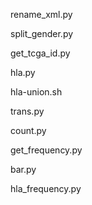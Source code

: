 rename_xml.py

split_gender.py

get_tcga_id.py

hla.py

hla-union.sh

trans.py

count.py

get_frequency.py

bar.py

hla_frequency.py
